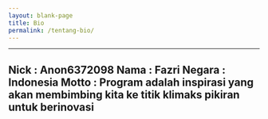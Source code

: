 ```yaml
---
layout: blank-page
title: Bio
permalink: /tentang-bio/
---
```


---

Nick   : Anon6372098
Nama   : Fazri
Negara : Indonesia
Motto  : Program adalah inspirasi yang akan membimbing kita ke titik klimaks pikiran untuk berinovasi
---
